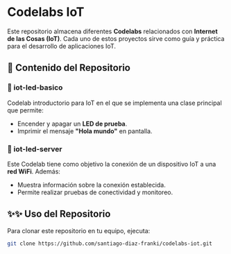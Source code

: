 # Codelabs IoT

Este repositorio almacena diferentes **Codelabs** relacionados con **Internet de las Cosas (IoT)**. Cada uno de estos proyectos sirve como guía y práctica para el desarrollo de aplicaciones IoT.

## 📁 Contenido del Repositorio

### 🎇 iot-led-basico
Codelab introductorio para IoT en el que se implementa una clase principal que permite:
- Encender y apagar un **LED de prueba**.
- Imprimir el mensaje **"Hola mundo"** en pantalla.

### 📲 iot-led-server
Este Codelab tiene como objetivo la conexión de un dispositivo IoT a una **red WiFi**. Además:
- Muestra información sobre la conexión establecida.
- Permite realizar pruebas de conectividad y monitoreo.

## ✨✨ Uso del Repositorio
Para clonar este repositorio en tu equipo, ejecuta:

```sh
git clone https://github.com/santiago-diaz-franki/codelabs-iot.git

